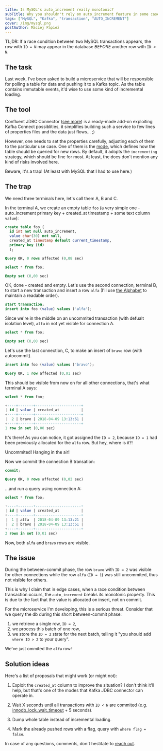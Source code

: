 ```yaml
---
title: Is MySQL's auto_increment really monotonic?
subTitle: Why you shouldn't rely on auto_increment feature in some cases.
tags: ["MySQL", "Kafka", "transaction", "AUTO_INCREMENT"]
cover: /img/mysql.png
postAuthor: Maciej Papież
---
```


TL;DR: If a race condition between two MySQL transactions appears, the row
with `ID = N` may appear in the database *BEFORE* another row with `ID < N`.

## The task

Last week, I've been asked to build a microservice that will be responsible for
polling a table for data and pushing it to a Kafka topic. As the table contains
immutable events, it'd wise to use some kind of incremental loading.

## The tool

Confluent JDBC Connector ([see more](https://docs.confluent.io/current/connect/connect-jdbc/docs/index.html))
is a ready-made add-on exploiting Kafka Connect possiblities, it simplifies
building such a service to few lines of properties files and the data just flows... ;)

However, one needs to set the properties carefully, adjusting each of them
to the particular use case. One of them is the [mode](https://docs.confluent.io/current/connect/connect-jdbc/docs/source_config_options.html#mode),
which defines how the table should be queried for new rows. By default,
it adopts the `incrementing` strategy, which should be fine for most. At least,
the docs don't mention any kind of risks involved here.

Beware, it's a trap! (At least with MySQL that I had to use here.)

## The trap

We need three terminals here, let's call them A, B and C.

In the terminal A, we create an empty table `foo` (a very simple one -
  auto_increment primary key + created_at timestamp + some text column `value`):

```sql
create table foo (
  id int not null auto_increment,
  value char(30) not null,
  created_at timestamp default current_timestamp,
  primary key (id)
  );

Query OK, 0 rows affected (0,08 sec)

select * from foo;

Empty set (0,00 sec)
```

OK, done - created and empty. Let's use the second connection, terminal B, to start
a new transaction and insert a row `alfa` (I'll use
[the Alphabet](https://en.wikipedia.org/wiki/NATO_phonetic_alphabet) to maintain a readable order).

```sql
start transaction;
insert into foo (value) values ('alfa');
```

Since we're in the middle on an uncommited transaction (with defualt isolation level),
`alfa` in not yet visible for connection A.

```sql
select * from foo;

Empty set (0,00 sec)
```

Let's use the last connection, C, to make an insert of `bravo` row (with autocommit).

```sql
insert into foo (value) values ('bravo');

Query OK, 1 row affected (0,01 sec)
```

This should be visible from now on for all other connections, that's what terminal A says:

```sql
select * from foo;

+----+-------+---------------------+
| id | value | created_at          |
+----+-------+---------------------+
|  2 | bravo | 2018-04-09 13:13:51 |
+----+-------+---------------------+
1 row in set (0,00 sec)
```

It's there! As you can notice, it got assigned the `ID = 2`, because `ID = 1`
had been previously allocated for the `alfa` row. But hey, where is it?!

Uncommited! Hanging in the air!

Now we commit the connection B transation:

```sql
commit;

Query OK, 0 rows affected (0,02 sec)
```

...and run a query using connection A:

```sql
select * from foo;

+----+-------+---------------------+
| id | value | created_at          |
+----+-------+---------------------+
|  1 | alfa  | 2018-04-09 13:13:21 |
|  2 | bravo | 2018-04-09 13:13:51 |
+----+-------+---------------------+
2 rows in set (0,01 sec)
```

Now, both `alfa` and `bravo` rows are visible.

## The issue

During the between-commit phase, the row `bravo` with `ID = 2` was visible
for other connections while the row `alfa` (`ID = 1`) was still uncommited, thus
not visible for others.

This is why I claim that in edge cases, when a race condition between transaction
occurs, the `auto_increment` breaks its monotonic property. This is due to the fact
that the value is allocated on insert, not on commit.

For the microservice I'm developing, this is a serious threat. Consider that
we query the db during this short between-commit phase:
1. we retrieve a single row, `ID = 2`,
2. we process this batch of one row,
3. we store the `ID = 2` state for the next batch, telling it "you should
add `where ID > 2` to your query".

We've just ommited the `alfa` row!

## Solution ideas

Here's a list of proposals that might work (or might not):

1. Exploit the `created_at` column to improve the situation? I don't think it'll help,
but that's one of the modes that Kafka JDBC connector can operate in.

2. Wait X seconds until all transactions with `ID < N` are commited (e.g. [ innodb_lock_wait_timeout](https://dev.mysql.com/doc/refman/5.7/en/innodb-parameters.html#sysvar_innodb_lock_wait_timeout) + 5 seconds).

3. Dump whole table instead of incremental loading.

4. Mark the already pushed rows with a flag, query with `where flag = false`.

In case of any questions, comments, don't hestitate to [reach out](https://twitter.com/maciejpapiez).
